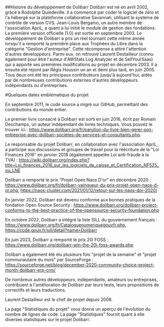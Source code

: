 ##Histoire du développement de Dolibarr
Dolibarr est né en avril 2002, grâce à Rodolphe Quiédeville. Il a commencé par coder le logiciel de zéro et l'a hébergé sur la plateforme collaborative Savannah, utilisant le système de contrôle de version CVS. Jean-Louis Bergamo, un autre membre de l'association ApriL, a quant à lui initié le module de gestion des fondations.
La première version officielle (1.0) est sortie en septembre 2003. Le développement de Dolibarr a pris un réel tournant cette même année lorsqu'il a remporté la première place aux Trophées du Libre dans la catégorie "Gestion d'entreprise".
Cette récompense a attiré l'attention d'autres développeurs. Parmi eux, on retrouve Laurent Destailleur (connu également pour être l'auteur d'AWStats Log Analyzer et de SellYourSaas) qui a apporté ses premières modifications au projet en décembre 2003. Il a ensuite été rejoint par Régis Houssin un an et demi plus tard, en juin 2005. 
Tous deux ont été les principaux contributeurs jusqu'à aujourd'hui, aidés par de nombreuses contributions externes d'autres développeurs indépendants ou d'entreprises.

#Quelques dates emblématique du projet

En septembre 2011, le code source a migré sur GitHub, permettant des contributions du monde entier.

Le premier livre consacré à Dolibarr est sorti en juin 2016, écrit par Romain Deschamps, un auteur indépendant de livres techniques. Vous pouvez le trouver ici : https://www.dolibarr.org/fr/parution-du-livre-bien-gerer-son-entreprise-avec-dolibarr-societes-de-services-et-consultants.php.

Le responsable du projet Dolibarr, en collaboration avec l'association ApriL, a participé aux discussions et groupes de travail pour la réécriture de la "Loi Finances 2016" en janvier 2018 (également appelée Loi anti-fraude à la TVA) : https://wiki.dolibarr.org/index.php?title=Loi_finances_2016_sur_les_logiciels_de_caisse_et_Certification_NF525_ou_LNE

Dolibarr a remporté le prix "Projet Open Naos D'or" en décembre 2020 : https://www.dolibarr.org/fr/dolibarr-vainqueur-du-prix-projet-open-naos-d-or.php, https://naos-cluster.com/2021/01/12/retour-sur-les-naos-dor-2020/

En janvier 2022, Dolibarr est devenu conforme aux bonnes pratiques de la fondation Open Source Security : https://www.dolibarr.org/dolibarr-project-conforms-to-the-best-practice-of-the-opensource-security-foundation.php

En octobre 2022, Dolibarr a intégré la liste SILL du gouvernement français : https://www.dolibarr.org/fr/Cataloguenumeriquegouvfr.php, https://code.gouv.fr/sill/detail?name=Dolibarr

En juin 2023, Dolibarr a remporté le prix 20i FOSS : https://www.dolibarr.org/dolibarr-win-the-20i-foss-awards.php

Dolibarr a également été élu plusieurs fois "projet de la semaine" et "projet communautaire du mois" par SourceForge : https://sourceforge.net/blog/december-2020-community-choice-project-month-dolibarr-erp-crm/



De nombreux autres développeurs, indépendants, amateurs ou entreprises, contribuent à l'amélioration de Dolibarr par leurs tests, leurs propositions de correctifs et leurs traductions.

Laurent Destailleur est le chef de projet depuis 2008.

La page "Statistiques du projet" vous donne un aperçu de l'évolution du nombre de lignes de code. La page "Statistiques" fournit quant à elle diverses statistiques sur le projet Dolibarr.
